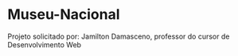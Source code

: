 # Museu-Nacional
Projeto solicitado por: Jamilton Damasceno, professor do cursor de Desenvolvimento Web 
